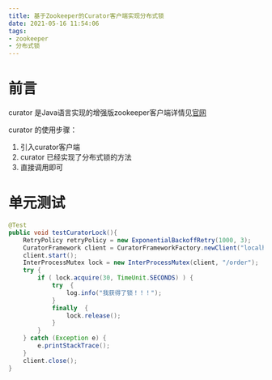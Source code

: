 ```yaml
---
title: 基于Zookeeper的Curator客户端实现分布式锁
date: 2021-05-16 11:54:06
tags:
- zookeeper
- 分布式锁
---
```


# 前言

curator 是Java语言实现的增强版zookeeper客户端详情见[官网](http://curator.apache.org)

curator 的使用步骤：

1. 引入curator客户端
2. curator 已经实现了分布式锁的方法
3. 直接调用即可

<!-- more -->

# 单元测试

```java
@Test
public void testCuratorLock(){
    RetryPolicy retryPolicy = new ExponentialBackoffRetry(1000, 3);
    CuratorFramework client = CuratorFrameworkFactory.newClient("localhost:2181", retryPolicy);
    client.start();
    InterProcessMutex lock = new InterProcessMutex(client, "/order");
    try {
        if ( lock.acquire(30, TimeUnit.SECONDS) ) {
            try  {
                log.info("我获得了锁！！！");
            }
            finally  {
                lock.release();
            }
        }
    } catch (Exception e) {
        e.printStackTrace();
    }
    client.close();
}
```

